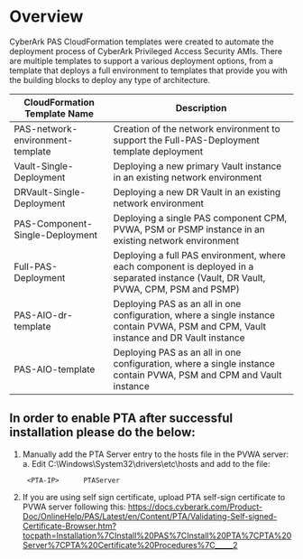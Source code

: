 # Overview

CyberArk PAS CloudFormation templates were created to automate the deployment process of CyberArk Privileged Access Security AMIs. There are multiple templates to support a various deployment options, from a template that deploys a full environment to templates that provide you with the building blocks to deploy any type of architecture.

| CloudFormation Template Name | Description |
|------------------------------|-------------|
| PAS-network-environment-template | Creation of the network environment to support the Full-PAS-Deployment template deployment |
| Vault-Single-Deployment | Deploying a new primary Vault instance in an existing network environment |
| DRVault-Single-Deployment | Deploying a new DR Vault in an existing network environment |
| PAS-Component-Single-Deployment | Deploying a single PAS component CPM, PVWA, PSM or PSMP instance in an existing network environment |
| Full-PAS-Deployment | Deploying a full PAS environment, where each component is deployed in a separated instance (Vault, DR Vault, PVWA, CPM, PSM and PSMP) |
| PAS-AIO-dr-template | Deploying PAS as an all in one configuration, where a single instance contain PVWA, PSM and CPM, Vault instance and DR Vault instance |
| PAS-AIO-template | Deploying PAS as an all in one configuration, where a single instance contain PVWA, PSM and CPM and Vault instance |

## In order to enable PTA after successful installation please do the below:

1. Manually add the PTA Server entry to the hosts file in the PVWA server:
    a. Edit C:\Windows\System32\drivers\etc\hosts and add to the file:

        <PTA-IP>      PTAServer

2. If you are using self sign certificate, upload PTA self-sign certificate to PVWA server following this:
https://docs.cyberark.com/Product-Doc/OnlineHelp/PAS/Latest/en/Content/PTA/Validating-Self-signed-Certificate-Browser.htm?tocpath=Installation%7CInstall%20PAS%7CInstall%20PTA%7CPTA%20Server%7CPTA%20Certificate%20Procedures%7C_____2
